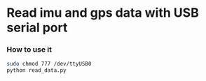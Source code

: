 # Read imu and gps data with USB serial port
### How to use it
```bash
sudo chmod 777 /dev/ttyUSB0
python read_data.py
```